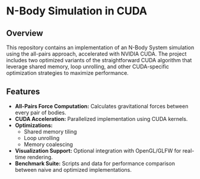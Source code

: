 # N-Body Simulation in CUDA

## Overview
This repository contains an implementation of an N-Body System simulation using the all-pairs approach, accelerated with NVIDIA CUDA. The project includes two optimized variants of the straightforward CUDA algorithm that leverage shared memory, loop unrolling, and other CUDA-specific optimization strategies to maximize performance.

## Features

- **All-Pairs Force Computation:** Calculates gravitational forces between every pair of bodies.
- **CUDA Acceleration:** Parallelized implementation using CUDA kernels.
- **Optimizations:** 
  - Shared memory tiling
  - Loop unrolling
  - Memory coalescing
- **Visualization Support:** Optional integration with OpenGL/GLFW for real-time rendering.
- **Benchmark Suite:** Scripts and data for performance comparison between naive and optimized implementations.
